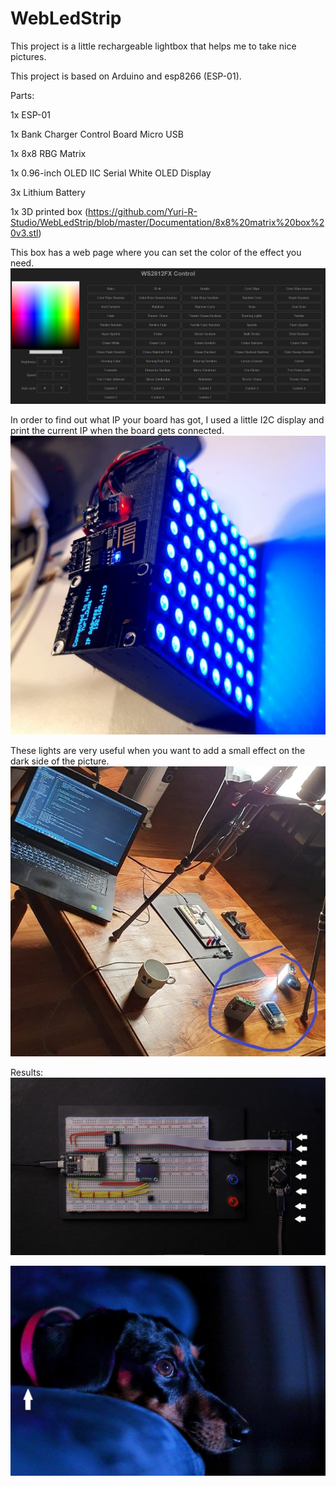 # WebLedStrip
This project is a little rechargeable lightbox that helps me to take nice pictures.

This project is based on Arduino and esp8266 (ESP-01).

Parts:

1x ESP-01

1x Bank Charger Control Board Micro USB

1x 8x8 RBG Matrix

1x 0.96-inch OLED IIC Serial White OLED Display

3x Lithium Battery

1x 3D printed box (https://github.com/Yuri-R-Studio/WebLedStrip/blob/master/Documentation/8x8%20matrix%20box%20v3.stl)

This box has a web page where you can set the color of the effect you need.
![](Documentation/webpage.png)

In order to find out what IP your board has got, I used a little I2C display and print the current IP when the board gets connected.
![](Documentation/boxmounted.jpeg)

These lights are very useful when you want to add a small effect on the dark side of the picture.
![](Documentation/example.jpeg)


Results:
![](Documentation/result.jpeg)

![](Documentation/result2.JPG)
